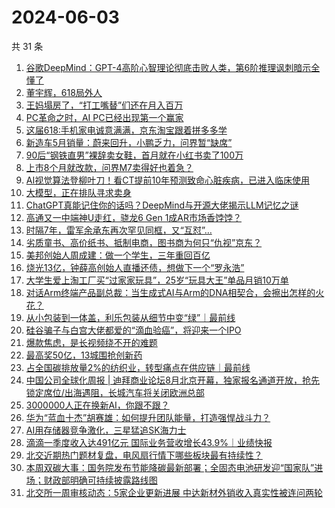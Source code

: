 # 2024-06-03

共 31 条

<!-- BEGIN 36KR -->
<!-- 最后更新时间 2024-06-03 01:00:53 +0800 -->
1. [谷歌DeepMind：GPT-4高阶心智理论彻底击败人类，第6阶推理讽刺暗示全懂了](https://36kr.com/p/2800805988906628)
1. [董宇辉，618局外人](https://36kr.com/p/2802162350896519)
1. [王妈塌房了，“打工嘴替”们还在月入百万](https://36kr.com/p/2802275358815619)
1. [PC革命之时，AI PC已经出现第一个赢家](https://36kr.com/p/2801347629635971)
1. [这届618:手机家电诚意满满，京东淘宝跟着拼多多学](https://36kr.com/p/2801348917172610)
1. [新造车5月销量：蔚来回升，小鹏乏力，问界暂“缺席”](https://36kr.com/p/2801941126755712)
1. [90后“钢铁直男”裸辞卖女鞋，首月就在小红书卖了100万](https://36kr.com/p/2801229078738310)
1. [上市8个月就改款，问界M7卖得好也着急？](https://36kr.com/p/2801280745921417)
1. [AI视觉算法登柳叶刀！看CT提前10年预测致命心脏疾病，已进入临床使用](https://36kr.com/p/2800805951747718)
1. [大模型，正在排队寻求卖身](https://36kr.com/p/2802048210777734)
1. [ChatGPT真能记住你的话吗？DeepMind与开源大佬揭示LLM记忆之谜](https://36kr.com/p/2800805887178117)
1. [高通又一中端神U走红，骁龙6 Gen 1成AR市场香饽饽？](https://36kr.com/p/2800005731309957)
1. [时隔7年，雷军余承东再次罕见同框，又“互怼”…](https://36kr.com/p/2800889620461192)
1. [劣质童书、高价纸书、抵制电商，图书商为何只“仇视”京东？](https://36kr.com/p/2801223127758469)
1. [美邦创始人周成建：做一个学生，三年重回百亿](https://36kr.com/p/2800989948556676)
1. [烧光13亿，钟薛高创始人直播还债，想做下一个“罗永浩”](https://36kr.com/p/2800637344904580)
1. [大学生爱上淘工厂买“过家家玩具”，25岁“玩具大王”单品月销10万单](https://36kr.com/p/2800636656449152)
1. [对话Arm终端产品副总裁：当生成式AI与Arm的DNA相契合，会擦出怎样的火花？](https://36kr.com/p/2799961771236230)
1. [从小包装到一体盖，利乐包装从细节中变“绿”｜最前线](https://36kr.com/p/2801135514121606)
1. [硅谷骗子与白宫大佬都爱的“滴血验癌”，将迎来一个IPO](https://36kr.com/p/2802068857533826)
1. [爆款焦虑，是长视频绕不开的难题](https://36kr.com/p/2801359046555268)
1. [最高奖50亿，13城围抢创新药](https://36kr.com/p/2801911343314305)
1. [占全国碳排放量2%的纺织业，转型痛点在供应链｜最前线](https://36kr.com/p/2801128752051587)
1. [中国公司全球化周报 | 迪拜商业论坛8月北京开幕，独家报名通道开放，抢先锁定席位/​出海遇阻，长城汽车将关闭欧洲总部](https://36kr.com/p/2801383636137350)
1. [3000000人正在换新AI，你跟不跟？](https://36kr.com/p/2802439976613505)
1. [华为“蓝血十杰”胡赛雄：如何提升团队能量，打造强悍战斗力？](https://36kr.com/p/2800697154418049)
1. [AI用存储器竞争激化，三星猛追SK海力士](https://36kr.com/p/2800527117481345)
1. [滴滴一季度收入达491亿元 国际业务营收增长43.9%｜业绩快报](https://36kr.com/p/2802443872302729)
1. [北交近期热门题材复盘，电风扇行情下哪些板块最有持续性？](https://36kr.com/p/2798477705048966)
1. [本周双碳大事：国务院发布节能降碳最新部署；全固态电池研发迎“国家队”进场；财政部明确可持续披露路线图](https://36kr.com/p/2802167231428224)
1. [北交所一周审核动态：5家企业更新进展 中达新材外销收入真实性被连问两轮](https://36kr.com/p/2801189594559881)
<!-- END 36KR -->